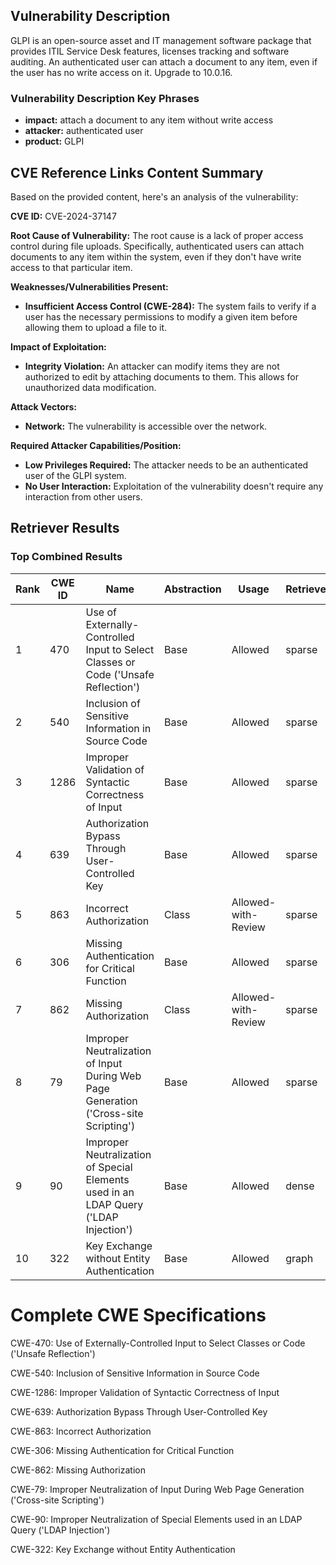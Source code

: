 ## Vulnerability Description
GLPI is an open-source asset and IT management software package that provides ITIL Service Desk features, licenses tracking and software auditing. An authenticated user can attach a document to any item, even if the user has no write access on it. Upgrade to 10.0.16.

### Vulnerability Description Key Phrases
- **impact:** attach a document to any item without write access
- **attacker:** authenticated user
- **product:** GLPI

## CVE Reference Links Content Summary
Based on the provided content, here's an analysis of the vulnerability:

**CVE ID:** CVE-2024-37147

**Root Cause of Vulnerability:**
The root cause is a lack of proper access control during file uploads. Specifically, authenticated users can attach documents to any item within the system, even if they don't have write access to that particular item.

**Weaknesses/Vulnerabilities Present:**
- **Insufficient Access Control (CWE-284):** The system fails to verify if a user has the necessary permissions to modify a given item before allowing them to upload a file to it.

**Impact of Exploitation:**
- **Integrity Violation:** An attacker can modify items they are not authorized to edit by attaching documents to them. This allows for unauthorized data modification.

**Attack Vectors:**
- **Network:** The vulnerability is accessible over the network.

**Required Attacker Capabilities/Position:**
- **Low Privileges Required:** The attacker needs to be an authenticated user of the GLPI system.
- **No User Interaction:** Exploitation of the vulnerability doesn't require any interaction from other users.

## Retriever Results

### Top Combined Results

| Rank | CWE ID | Name | Abstraction | Usage  | Retrievers | Individual Scores |
|------|--------|------|-------------|-------|------------|-------------------|
| 1 | 470 | Use of Externally-Controlled Input to Select Classes or Code ('Unsafe Reflection') | Base | Allowed | sparse | 0.115 |
| 2 | 540 | Inclusion of Sensitive Information in Source Code | Base | Allowed | sparse | 0.110 |
| 3 | 1286 | Improper Validation of Syntactic Correctness of Input | Base | Allowed | sparse | 0.103 |
| 4 | 639 | Authorization Bypass Through User-Controlled Key | Base | Allowed | sparse | 0.094 |
| 5 | 863 | Incorrect Authorization | Class | Allowed-with-Review | sparse | 0.083 |
| 6 | 306 | Missing Authentication for Critical Function | Base | Allowed | sparse | 0.079 |
| 7 | 862 | Missing Authorization | Class | Allowed-with-Review | sparse | 0.079 |
| 8 | 79 | Improper Neutralization of Input During Web Page Generation ('Cross-site Scripting') | Base | Allowed | sparse | 0.079 |
| 9 | 90 | Improper Neutralization of Special Elements used in an LDAP Query ('LDAP Injection') | Base | Allowed | dense | 0.350 |
| 10 | 322 | Key Exchange without Entity Authentication | Base | Allowed | graph | 0.001 |



# Complete CWE Specifications

CWE-470: Use of Externally-Controlled Input to Select Classes or Code ('Unsafe Reflection')

CWE-540: Inclusion of Sensitive Information in Source Code

CWE-1286: Improper Validation of Syntactic Correctness of Input

CWE-639: Authorization Bypass Through User-Controlled Key

CWE-863: Incorrect Authorization

CWE-306: Missing Authentication for Critical Function

CWE-862: Missing Authorization

CWE-79: Improper Neutralization of Input During Web Page Generation ('Cross-site Scripting')

CWE-90: Improper Neutralization of Special Elements used in an LDAP Query ('LDAP Injection')

CWE-322: Key Exchange without Entity Authentication